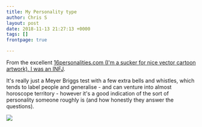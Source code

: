 ```yaml
---
title: My Personality type
author: Chris S
layout: post
date: 2018-11-13 21:27:13 +0000
tags: []
frontpage: true

---
```

From the excellent [16personalities.com (I'm a sucker for nice vector cartoon artwork), I was an INFJ](https://www.16personalities.com/infj-personality). 

It's really just a Meyer Briggs test with a few extra bells and whistles, which tends to label people and generalise - and can venture into almost horoscope territory - however it's a good indication of the sort of personality someone roughly is (and how honestly they answer the questions).

![](/assets/personality.png)
